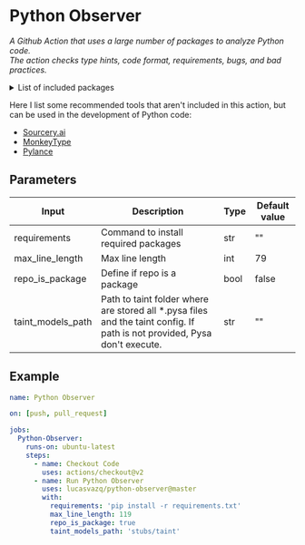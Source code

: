 # Python Observer

_A Github Action that uses a large number of packages to analyze Python code._<br>
_The action checks type hints, code format, requirements, bugs, and bad practices._

<details><summary>List of included packages</summary>

- [mypy](http://www.mypy-lang.org/)
- [pytype](https://google.github.io/pytype/)
- [Pyright](https://github.com/microsoft/pyright)
- [Pyanalyze](https://github.com/quora/pyanalyze)
- [InspectorTiger](https://github.com/thg-consulting/it)
- [Pyroma](https://github.com/regebro/pyroma)
- [Flake8](https://gitlab.com/pycqa/flake8)
  - Plugins:
    - [flake8-annotations](https://github.com/sco1/flake8-annotations)
    - [flake8-assertive](https://github.com/jparise/flake8-assertive)
    - [flake8-broken-line](https://github.com/sobolevn/flake8-broken-line)
    - [flake8-builtins](https://github.com/gforcada/flake8-builtins)
    - [flake8-bugbear](https://github.com/PyCQA/flake8-bugbear)
    - [flake8-comprehensions](https://github.com/adamchainz/flake8-comprehensions)
    - [flake8-debugger](https://github.com/jbkahn/flake8-debugger)
    - [flake8-deprecated](https://github.com/gforcada/flake8-deprecated)
    - [flake8-executable](https://github.com/xuhdev/flake8-executable)
    - [flake8-import-order](https://github.com/PyCQA/flake8-import-order)
    - [darglint](https://github.com/terrencepreilly/darglint)
    - [hacking](https://docs.openstack.org/hacking/latest/)
    - [pep8-naming](https://github.com/PyCQA/pep8-naming)
- [pydocstyle](https://github.com/PyCQA/pydocstyle/)
- [Pylint](https://www.pylint.org/)
- [isort](https://pycqa.github.io/isort/)
- [Black](https://black.readthedocs.io/en/stable/)
- [autopep8](https://github.com/hhatto/autopep8/)
- [Bandit](https://bandit.readthedocs.io/en/latest/)
- [Pyre and Pysa](https://pyre-check.org)
- [docformatter](https://github.com/myint/docformatter)

You can found more details looking at [entrypoint.sh](./entrypoint.sh)

</details>

Here I list some recommended tools that aren't included in this action, but can be used in the development of Python code:
  - [Sourcery.ai](https://sourcery.ai/)
  - [MonkeyType](https://github.com/Instagram/MonkeyType)
  - [Pylance](https://marketplace.visualstudio.com/items?itemName=ms-python.vscode-pylance)

## Parameters

<table>
  <thead>
    <tr>
      <th>Input</th>
      <th>Description</th>
      <th>Type</th>
      <th>Default value</th>
    </tr>
  </thead>
  <tbody>
    <tr>
      <td>requirements</td>
      <td>Command to install required packages</td>
      <td>str</td>
      <td>""</td>
    </tr>
    <tr>
      <td>max_line_length</td>
      <td>Max line length</td>
      <td>int</td>
      <td>79</td>
    </tr>
    <tr>
      <td>repo_is_package</td>
      <td>Define if repo is a package</td>
      <td>bool</td>
      <td>false</td>
    </tr>
    <tr>
      <td>taint_models_path</td>
      <td>Path to taint folder where are stored all *.pysa files and the taint config. If path is not provided, Pysa don't execute.</td>
      <td>str</td>
      <td>""</td>
    </tr>
  </tbody>
</table>

## Example

```yaml
name: Python Observer

on: [push, pull_request]

jobs:
  Python-Observer:
    runs-on: ubuntu-latest
    steps:
      - name: Checkout Code
        uses: actions/checkout@v2
      - name: Run Python Observer
        uses: lucasvazq/python-observer@master
        with:
          requirements: 'pip install -r requirements.txt'
          max_line_length: 119
          repo_is_package: true
          taint_models_path: 'stubs/taint'
```
